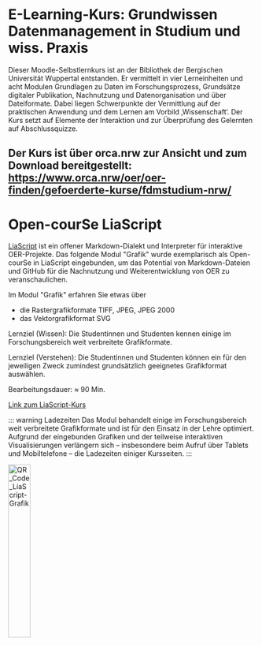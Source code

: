 # E-Learning-Kurs: Grundwissen Datenmanagement in Studium und wiss. Praxis

Dieser Moodle-Selbstlernkurs ist an der Bibliothek der Bergischen Universität Wuppertal entstanden. Er vermittelt in vier Lerneinheiten und acht Modulen Grundlagen zu Daten im Forschungsprozess, Grundsätze digitaler Publikation, Nachnutzung und Datenorganisation und über Dateiformate. Dabei liegen Schwerpunkte der Vermittlung auf der praktischen Anwendung und dem Lernen am Vorbild ‚Wissenschaft‘. Der Kurs setzt auf Elemente der Interaktion und zur Überprüfung des Gelernten auf Abschlussquizze. 

## Der Kurs ist über orca.nrw zur Ansicht und zum Download bereitgestellt: https://www.orca.nrw/oer/oer-finden/gefoerderte-kurse/fdmstudium-nrw/


# Open-courSe LiaScript 

[LiaScript](https://liascript.github.io) ist ein offener Markdown-Dialekt und Interpreter für interaktive OER-Projekte. Das folgende Modul "Grafik" wurde exemplarisch als Open-courSe in LiaScript eingebunden, um das Potential von Markdown-Dateien und GitHub für die Nachnutzung und Weiterentwicklung von OER zu veranschaulichen.

Im Modul "Grafik" erfahren Sie etwas über

- die Rastergrafikformate TIFF, JPEG, JPEG 2000
- das Vektorgrafikformat SVG

Lernziel (Wissen): Die Studentinnen und Studenten kennen einige im Forschungsbereich weit verbreitete Grafikformate.

Lernziel (Verstehen): Die Studentinnen und Studenten können ein für den jeweiligen Zweck zumindest grundsätzlich geeignetes Grafikformat auswählen.

Bearbeitungsdauer: ≈ 90 Min.

[Link zum LiaScript-Kurs](https://liascript.github.io/course/?https://raw.githubusercontent.com/LandesinitiativeFdmNrw/FDMatStudium/main/liaScript/Lia_Formate_Grafik.md#1)

::: warning Ladezeiten
Das Modul behandelt einige im Forschungsbereich weit verbreitete Grafikformate und ist für den Einsatz in der Lehre optimiert. Aufgrund der eingebunden Grafiken und der teilweise interaktiven Visualisierungen verlängern sich – insbesondere beim Aufruf über Tablets und Mobiltelefone – die Ladezeiten einiger Kursseiten.
:::

<img align="center" width="30%" alt="QR_Code_LiaScript-Grafik" src="/medien/buw/fdm_buw_grafik_qr.png">
